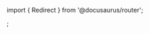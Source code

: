 import { Redirect } from '@docusaurus/router';

<Redirect to="/user-documentation/moderne-cli/references/repos-csv" />;